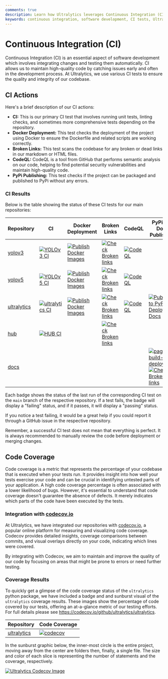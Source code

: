 ```yaml
---
comments: true
description: Learn how Ultralytics leverages Continuous Integration (CI) for maintaining high-quality code. Explore our CI tests and the status of these tests for our repositories.
keywords: continuous integration, software development, CI tests, Ultralytics repositories, high-quality code, Docker Deployment, Broken Links, CodeQL, PyPi Publishing
---
```


# Continuous Integration (CI)

Continuous Integration (CI) is an essential aspect of software development which involves integrating changes and testing them automatically. CI allows us to maintain high-quality code by catching issues early and often in the development process. At Ultralytics, we use various CI tests to ensure the quality and integrity of our codebase.

## CI Actions

Here's a brief description of our CI actions:

- **CI:** This is our primary CI test that involves running unit tests, linting checks, and sometimes more comprehensive tests depending on the repository.
- **Docker Deployment:** This test checks the deployment of the project using Docker to ensure the Dockerfile and related scripts are working correctly.
- **Broken Links:** This test scans the codebase for any broken or dead links in our markdown or HTML files.
- **CodeQL:** CodeQL is a tool from GitHub that performs semantic analysis on our code, helping to find potential security vulnerabilities and maintain high-quality code.
- **PyPi Publishing:** This test checks if the project can be packaged and published to PyPi without any errors.

### CI Results

Below is the table showing the status of these CI tests for our main repositories:

| Repository                                                | CI                                                                                                                                                                        | Docker Deployment                                                                                                                                                                        | Broken Links                                                                                                                                                                      | CodeQL                                                                                                                                                                          | PyPi and Docs Publishing                                                                                                                                                                                                                                                                                                                                                                          |
|-----------------------------------------------------------|---------------------------------------------------------------------------------------------------------------------------------------------------------------------------|------------------------------------------------------------------------------------------------------------------------------------------------------------------------------------------|-----------------------------------------------------------------------------------------------------------------------------------------------------------------------------------|---------------------------------------------------------------------------------------------------------------------------------------------------------------------------------|---------------------------------------------------------------------------------------------------------------------------------------------------------------------------------------------------------------------------------------------------------------------------------------------------------------------------------------------------------------------------------------------------|
| [yolov3](https://github.com/ultralytics/yolov3)           | [![YOLOv3 CI](https://github.com/ultralytics/yolov3/actions/workflows/ci-testing.yml/badge.svg)](https://github.com/ultralytics/yolov3/actions/workflows/ci-testing.yml)  | [![Publish Docker Images](https://github.com/ultralytics/yolov3/actions/workflows/docker.yml/badge.svg)](https://github.com/ultralytics/yolov3/actions/workflows/docker.yml)             | [![Check Broken links](https://github.com/ultralytics/yolov3/actions/workflows/links.yml/badge.svg)](https://github.com/ultralytics/yolov3/actions/workflows/links.yml)           | [![CodeQL](https://github.com/ultralytics/yolov3/actions/workflows/codeql-analysis.yml/badge.svg)](https://github.com/ultralytics/yolov3/actions/workflows/codeql-analysis.yml) |                                                                                                                                                                                                                                                                                                                                                                                                   |
| [yolov5](https://github.com/ultralytics/yolov5)           | [![YOLOv5 CI](https://github.com/ultralytics/yolov5/actions/workflows/ci-testing.yml/badge.svg)](https://github.com/ultralytics/yolov5/actions/workflows/ci-testing.yml)  | [![Publish Docker Images](https://github.com/ultralytics/yolov5/actions/workflows/docker.yml/badge.svg)](https://github.com/ultralytics/yolov5/actions/workflows/docker.yml)             | [![Check Broken links](https://github.com/ultralytics/yolov5/actions/workflows/links.yml/badge.svg)](https://github.com/ultralytics/yolov5/actions/workflows/links.yml)           | [![CodeQL](https://github.com/ultralytics/yolov5/actions/workflows/codeql-analysis.yml/badge.svg)](https://github.com/ultralytics/yolov5/actions/workflows/codeql-analysis.yml) |                                                                                                                                                                                                                                                                                                                                                                                                   |
| [ultralytics](https://github.com/ultralytics/ultralytics) | [![ultralytics CI](https://github.com/ultralytics/ultralytics/actions/workflows/ci.yaml/badge.svg)](https://github.com/ultralytics/ultralytics/actions/workflows/ci.yaml) | [![Publish Docker Images](https://github.com/ultralytics/ultralytics/actions/workflows/docker.yaml/badge.svg)](https://github.com/ultralytics/ultralytics/actions/workflows/docker.yaml) | [![Check Broken links](https://github.com/ultralytics/ultralytics/actions/workflows/links.yml/badge.svg)](https://github.com/ultralytics/ultralytics/actions/workflows/links.yml) | [![CodeQL](https://github.com/ultralytics/ultralytics/actions/workflows/codeql.yaml/badge.svg)](https://github.com/ultralytics/ultralytics/actions/workflows/codeql.yaml)       | [![Publish to PyPI and Deploy Docs](https://github.com/ultralytics/ultralytics/actions/workflows/publish.yml/badge.svg)](https://github.com/ultralytics/ultralytics/actions/workflows/publish.yml)                                                                                                                                                                                                |
| [hub](https://github.com/ultralytics/hub)                 | [![HUB CI](https://github.com/ultralytics/hub/actions/workflows/ci.yaml/badge.svg)](https://github.com/ultralytics/hub/actions/workflows/ci.yaml)                         |                                                                                                                                                                                          | [![Check Broken links](https://github.com/ultralytics/hub/actions/workflows/links.yml/badge.svg)](https://github.com/ultralytics/hub/actions/workflows/links.yml)                 |                                                                                                                                                                                 |                                                                                                                                                                                                                                                                                                                                                                                                   |
| [docs](https://github.com/ultralytics/docs)               |                                                                                                                                                                           |                                                                                                                                                                                          |                                                                                                                                                                                   |                                                                                                                                                                                 | [![pages-build-deployment](https://github.com/ultralytics/docs/actions/workflows/pages/pages-build-deployment/badge.svg)](https://github.com/ultralytics/docs/actions/workflows/pages/pages-build-deployment) [![Check Broken links](https://github.com/ultralytics/docs/actions/workflows/links.yml/badge.svg?branch=gh-pages)](https://github.com/ultralytics/docs/actions/workflows/links.yml) |

Each badge shows the status of the last run of the corresponding CI test on the `main` branch of the respective repository. If a test fails, the badge will display a "failing" status, and if it passes, it will display a "passing" status.

If you notice a test failing, it would be a great help if you could report it through a GitHub issue in the respective repository.

Remember, a successful CI test does not mean that everything is perfect. It is always recommended to manually review the code before deployment or merging changes.

## Code Coverage

Code coverage is a metric that represents the percentage of your codebase that is executed when your tests run. It provides insight into how well your tests exercise your code and can be crucial in identifying untested parts of your application. A high code coverage percentage is often associated with a lower likelihood of bugs. However, it's essential to understand that code coverage doesn't guarantee the absence of defects. It merely indicates which parts of the code have been executed by the tests.

### Integration with [codecov.io](https://codecov.io/)

At Ultralytics, we have integrated our repositories with [codecov.io](https://codecov.io/), a popular online platform for measuring and visualizing code coverage. Codecov provides detailed insights, coverage comparisons between commits, and visual overlays directly on your code, indicating which lines were covered.

By integrating with Codecov, we aim to maintain and improve the quality of our code by focusing on areas that might be prone to errors or need further testing.

### Coverage Results

To quickly get a glimpse of the code coverage status of the `ultralytics` python package, we have included a badge and and sunburst visual of the `ultralytics` coverage results. These images show the percentage of code covered by our tests, offering an at-a-glance metric of our testing efforts. For full details please see https://codecov.io/github/ultralytics/ultralytics.

| Repository                                                | Code Coverage                                                                                                                                           |
|-----------------------------------------------------------|---------------------------------------------------------------------------------------------------------------------------------------------------------|
| [ultralytics](https://github.com/ultralytics/ultralytics) | [![codecov](https://codecov.io/gh/ultralytics/ultralytics/branch/main/graph/badge.svg?token=HHW7IIVFVY)](https://codecov.io/gh/ultralytics/ultralytics) |

In the sunburst graphic below, the inner-most circle is the entire project, moving away from the center are folders then, finally, a single file. The size and color of each slice is representing the number of statements and the coverage, respectively.

<a href="https://codecov.io/github/ultralytics/ultralytics">
    <img src="https://codecov.io/gh/ultralytics/ultralytics/branch/main/graphs/sunburst.svg?token=HHW7IIVFVY" alt="Ultralytics Codecov Image">
</a>
